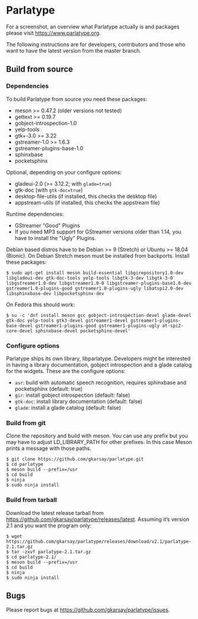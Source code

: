 # Parlatype

For a screenshot, an overview what Parlatype actually is and packages please visit https://www.parlatype.org.

The following instructions are for developers, contributors and those who want to have the latest version from the master branch.

## Build from source

### Dependencies

To build Parlatype from source you need these packages:
* meson >= 0.47.2 (older versions not tested)
* gettext >= 0.19.7
* gobject-introspection-1.0
* yelp-tools
* gtk+-3.0 >= 3.22
* gstreamer-1.0 >= 1.6.3
* gstreamer-plugins-base-1.0
* sphinxbase
* pocketsphinx

Optional, depending on your configure options:
* gladeui-2.0 (>= 3.12.2; with `glade=true`)
* gtk-doc (with `gtk-doc=true`)
* desktop-file-utils (if installed, this checks the desktop file)
* appstream-utils (if installed, this checks the appstream file)

Runtime dependencies:
* GStreamer "Good" Plugins
* If you need MP3 support for GStreamer versions older than 1.14, you have to install the "Ugly" Plugins.

Debian based distros have to be Debian >= 9 (Stretch) or Ubuntu >= 18.04 (Bionic). On Debian Stretch meson must be installed from backports. Install these packages:

```
$ sudo apt-get install meson build-essential libgirepository1.0-dev libgladeui-dev gtk-doc-tools yelp-tools libgtk-3-dev libgtk-3-0 libgstreamer1.0-dev libgstreamer1.0-0 libgstreamer-plugins-base1.0-dev gstreamer1.0-plugins-good gstreamer1.0-plugins-ugly libatspi2.0-dev libsphinxbase-dev libpocketsphinx-dev
```
On Fedora this should work:

```
$ su -c 'dnf install meson gcc gobject-introspection-devel glade-devel gtk-doc yelp-tools gtk3-devel gstreamer1-devel gstreamer1-plugins-base-devel gstreamer1-plugins-good gstreamer1-plugins-ugly at-spi2-core-devel sphinxbase-devel pocketsphinx-devel'
```

### Configure options

Parlatype ships its own library, libparlatype. Developers might be interested in having a library documentation, gobject introspection and a glade catalog for the widgets. These are the configure options:

* `asr`: build with automatic speech recognition, requires sphinxbase and pocketsphinx (default: true)
* `gir`: install gobject introspection (default: false)
* `gtk-doc`: install library documentation (default: false)
* `glade`: install a glade catalog (default: false)

### Build from git
Clone the repository and build with meson. You can use any prefix but you may have to adjust LD_LIBRARY_PATH for other prefixes. In this case Meson prints a message with those paths.
```
$ git clone https://github.com/gkarsay/parlatype.git
$ cd parlatype
$ meson build --prefix=/usr
$ cd build
$ ninja
$ sudo ninja install
```

### Build from tarball
Download the latest release tarball from https://github.com/gkarsay/parlatype/releases/latest. Assuming it’s version 2.1 and you want the program only:
```
$ wget https://github.com/gkarsay/parlatype/releases/download/v2.1/parlatype-2.1.tar.gz
$ tar -zxvf parlatype-2.1.tar.gz
$ cd parlatype-2.1/
$ meson build --prefix=/usr
$ cd build
$ ninja
$ sudo ninja install
```

## Bugs
Please report bugs at https://github.com/gkarsay/parlatype/issues.
